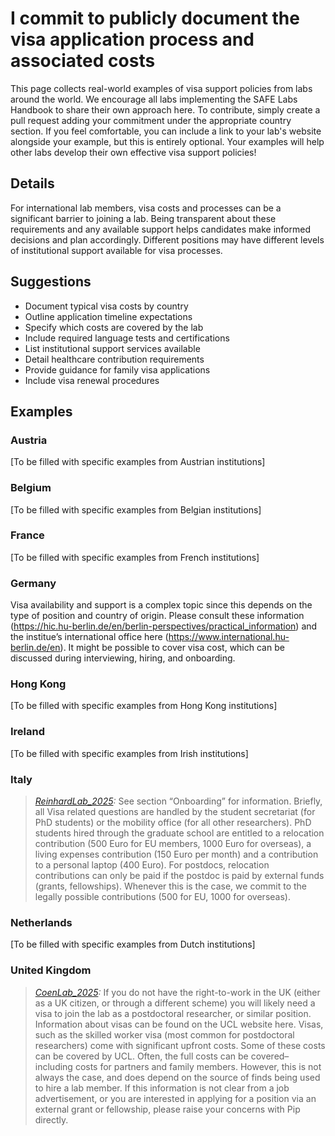 # I commit to publicly document the visa application process and associated costs

This page collects real-world examples of visa support policies from labs around the world. We encourage all labs implementing the SAFE Labs Handbook to share their own approach here. To contribute, simply create a pull request adding your commitment under the appropriate country section. If you feel comfortable, you can include a link to your lab's website alongside your example, but this is entirely optional. Your examples will help other labs develop their own effective visa support policies!

## Details
For international lab members, visa costs and processes can be a significant barrier to joining a lab. Being transparent about these requirements and any available support helps candidates make informed decisions and plan accordingly. Different positions may have different levels of institutional support available for visa processes.

## Suggestions
- Document typical visa costs by country
- Outline application timeline expectations
- Specify which costs are covered by the lab
- Include required language tests and certifications
- List institutional support services available
- Detail healthcare contribution requirements
- Provide guidance for family visa applications
- Include visa renewal procedures

## Examples

### Austria
[To be filled with specific examples from Austrian institutions]

### Belgium
[To be filled with specific examples from Belgian institutions]

### France
[To be filled with specific examples from French institutions]

### Germany
 Visa availability and support is a complex topic since this depends on the type of position and country of origin. Please consult these information (https://hic.hu-berlin.de/en/berlin-perspectives/practical_information) and the institue’s international office here (https://www.international.hu-berlin.de/en). It might be possible to cover visa cost, which can be discussed during interviewing, hiring, and onboarding.

### Hong Kong
[To be filled with specific examples from Hong Kong institutions]

### Ireland
[To be filled with specific examples from Irish institutions]

### Italy
>_[ReinhardLab_2025](https://reinhardlab.org/philosophy):_ See section “Onboarding” for information. Briefly, all Visa related questions are handled by the student secretariat (for PhD students) or the mobility office (for all other researchers). PhD students hired through the graduate school are entitled to a relocation contribution (500 Euro for EU members, 1000 Euro for overseas), a living expenses contribution (150 Euro per month) and a contribution to a personal laptop (400 Euro). For postdocs, relocation contributions can only be paid if the postdoc is paid by external funds (grants, fellowships). Whenever this is the case, we commit to the legally possible contributions (500 for EU, 1000 for overseas).

### Netherlands
[To be filled with specific examples from Dutch institutions]

### United Kingdom
>_[CoenLab_2025](https://coen-lab.com/):_ If you do not have the right-to-work in the UK (either as a UK citizen, or through a different scheme) you will likely need a visa to join the lab as a postdoctoral researcher, or similar position. Information about visas can be found on the UCL website here. Visas, such as the skilled worker visa (most common for postdoctoral researchers) come with significant upfront costs. Some of these costs can be covered by UCL. Often, the full costs can be covered–including costs for partners and family members. However, this is not always the case, and does depend on the source of finds being used to hire a lab member. If this information is not clear from a job advertisement, or you are interested in applying for a position via an external grant or fellowship, please raise your concerns with Pip directly.
